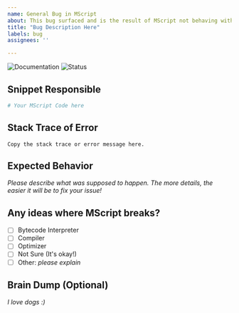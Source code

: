 ```yaml
---
name: General Bug in MScript
about: This bug surfaced and is the result of MScript not behaving with the spec or crashing unexpectedly.
title: "Bug Description Here"
labels: bug
assignees: ''

---
```


![Documentation](https://img.shields.io/badge/Documentation-Not%20Yet-red) ![Status](https://img.shields.io/badge/Status-Not%20Started-red)

## Snippet Responsible
```rb
# Your MScript Code here
```
## Stack Trace of Error
```
Copy the stack trace or error message here.
```
## Expected Behavior
_Please describe what was supposed to happen. The more details, the easier it will be to fix your issue!_
## Any ideas where MScript breaks?
- [ ] Bytecode Interpreter
- [ ] Compiler
- [ ] Optimizer
- [ ] Not Sure (It's okay!)
- [ ] Other: _please explain_

## Brain Dump (Optional)
_I love dogs :)_
